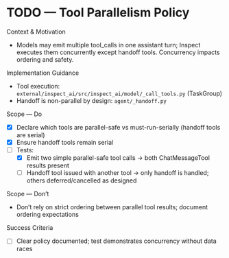 # TODO — Tool Parallelism Policy

Context & Motivation
- Models may emit multiple tool_calls in one assistant turn; Inspect executes them concurrently except handoff tools. Concurrency impacts ordering and safety.

Implementation Guidance
- Tool execution: `external/inspect_ai/src/inspect_ai/model/_call_tools.py` (TaskGroup)
- Handoff is non-parallel by design: `agent/_handoff.py`

Scope — Do
- [x] Declare which tools are parallel-safe vs must-run-serially (handoff tools are serial)
- [x] Ensure handoff tools remain serial
- [ ] Tests:
  - [x] Emit two simple parallel-safe tool calls → both ChatMessageTool results present
  - [ ] Handoff tool issued with another tool → only handoff is handled; others deferred/cancelled as designed

Scope — Don’t
- Don’t rely on strict ordering between parallel tool results; document ordering expectations

Success Criteria
- [ ] Clear policy documented; test demonstrates concurrency without data races
